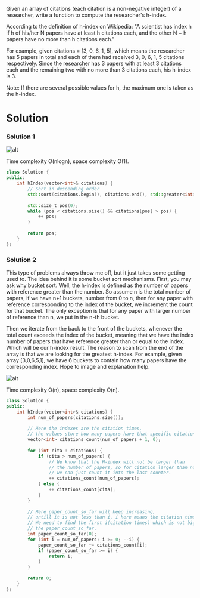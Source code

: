 Given an array of citations (each citation is a non-negative integer) of a researcher, write a function to compute the researcher's h-index.

According to the definition of h-index on Wikipedia: "A scientist has index h if h of his/her N papers have at least h citations each, and the other N − h papers have no more than h citations each."

For example, given citations = [3, 0, 6, 1, 5], which means the researcher has 5 papers in total and each of them had received 3, 0, 6, 1, 5 citations respectively. Since the researcher has 3 papers with at least 3 citations each and the remaining two with no more than 3 citations each, his h-index is 3.

Note: If there are several possible values for h, the maximum one is taken as the h-index.
  
# Solution

### Solution 1

![alt](https://upload.wikimedia.org/wikipedia/commons/thumb/d/da/H-index-en.svg/300px-H-index-en.svg.png)
  
Time complexity O(nlogn), space complexity O(1).
  
```cpp
class Solution {
public:
    int hIndex(vector<int>& citations) {
        // Sort in descending order
        std::sort(citations.begin(), citations.end(), std::greater<int>());
        
        std::size_t pos(0);
        while (pos < citations.size() && citations[pos] > pos) {
            ++ pos;
        }
        
        return pos;
    }
};
```

### Solution 2

This type of problems always throw me off, but it just takes some getting used to. The idea behind it is some bucket sort mechanisms. First, you may ask why bucket sort. Well, the h-index is defined as the number of papers with reference greater than the number. So assume n is the total number of papers, if we have n+1 buckets, number from 0 to n, then for any paper with reference corresponding to the index of the bucket, we increment the count for that bucket. The only exception is that for any paper with larger number of reference than n, we put in the n-th bucket.

Then we iterate from the back to the front of the buckets, whenever the total count exceeds the index of the bucket, meaning that we have the index number of papers that have reference greater than or equal to the index. Which will be our h-index result. The reason to scan from the end of the array is that we are looking for the greatest h-index. For example, given array [3,0,6,5,1], we have 6 buckets to contain how many papers have the corresponding index. Hope to image and explanation help.

![alt](http://i67.tinypic.com/2yvpfv5.jpg)
       
Time complexity O(n), space complexity O(n).

```cpp
class Solution {
public:
    int hIndex(vector<int>& citations) {
        int num_of_papers(citations.size());
        
        // Here the indexes are the citation times,
        // the values store how many papers have that specific citation times.
        vector<int> citations_count(num_of_papers + 1, 0);
        
        for (int cita : citations) {
            if (cita > num_of_papers) { 
                // We know that the H-index will not be larger than
                // the number of papers, so for citation larger than number of papers,
                // we can just count it into the last counter.
                ++ citations_count[num_of_papers];
            } else {
                ++ citations_count[cita];
            }
        }
        
        // Here paper_count_so_far will keep increasing, 
        // untill it is not less than i, i here means the citation times.
        // We need to find the first i(citation times) which is not bigger than
        // the paper_count_so_far.
        int paper_count_so_far(0);
        for (int i = num_of_papers; i >= 0; --i) {
            paper_count_so_far += citations_count[i];
            if (paper_count_so_far >= i) {
                return i;
            }
        }
        
        return 0;
    }
};
```

  
